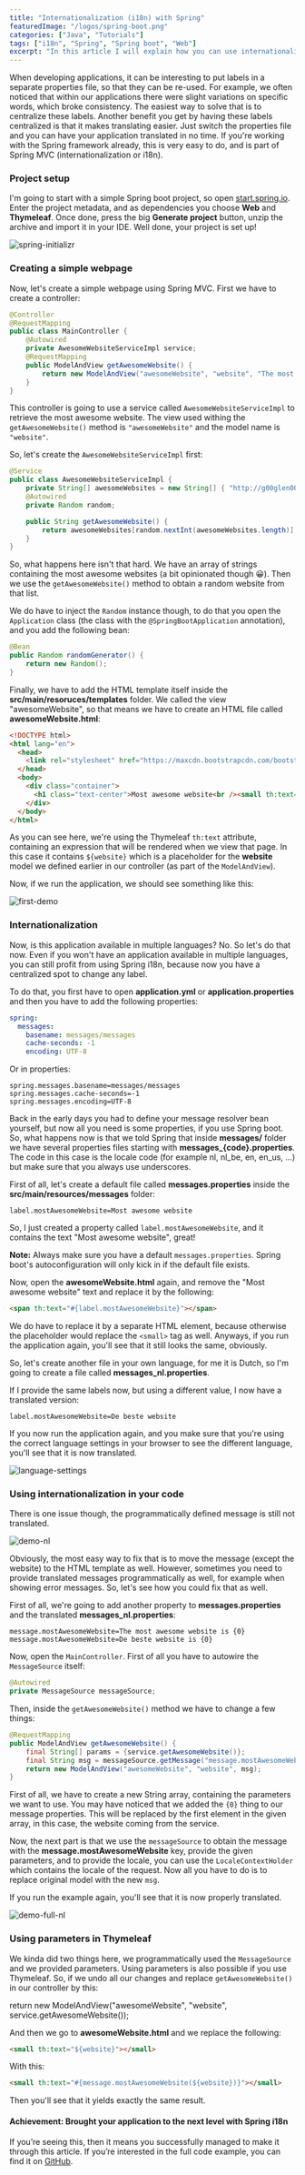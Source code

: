 ```yaml
---
title: "Internationalization (i18n) with Spring"
featuredImage: "/logos/spring-boot.png"
categories: ["Java", "Tutorials"]
tags: ["i18n", "Spring", "Spring boot", "Web"]
excerpt: "In this article I will explain how you can use internationalization (i18n) to your Spring boot applications using properties and programmatical approaches."
---
```


When developing applications, it can be interesting to put labels in a separate properties file, so that they can be re-used. For example, we often noticed that within our applications there were slight variations on specific words, which broke consistency. The easiest way to solve that is to centralize these labels. Another benefit you get by having these labels centralized is that it makes translating easier. Just switch the properties file and you can have your application translated in no time. If you're working with the Spring framework already, this is very easy to do, and is part of Spring MVC (internationalization or i18n).

### Project setup

I'm going to start with a simple Spring boot project, so open [start.spring.io](http://start.spring.io). Enter the project metadata, and as dependencies you choose **Web** and **Thymeleaf**. Once done, press the big **Generate project** button, unzip the archive and import it in your IDE. Well done, your project is set up!

![spring-initializr](./images/spring-initializr.png)

### Creating a simple webpage

Now, let's create a simple webpage using Spring MVC. First we have to create a controller:

```java
@Controller
@RequestMapping
public class MainController {
    @Autowired
    private AwesomeWebsiteServiceImpl service;
    @RequestMapping
    public ModelAndView getAwesomeWebsite() {
        return new ModelAndView("awesomeWebsite", "website", "The most awesome website is " + service.getAwesomeWebsite());
    }
}
```

This controller is going to use a service called `AwesomeWebsiteServiceImpl` to retrieve the most awesome website. The view used withing the `getAwesomeWebsite()` method is `"awesomeWebsite"` and the model name is `"website"`.

So, let's create the `AwesomeWebsiteServiceImpl` first:

```java
@Service
public class AwesomeWebsiteServiceImpl {
    private String[] awesomeWebsites = new String[] { "http://g00glen00b.be", "http://start.spring.io" };
    @Autowired
    private Random random;

    public String getAwesomeWebsite() {
        return awesomeWebsites[random.nextInt(awesomeWebsites.length)];
    }
}
```

So, what happens here isn't that hard. We have an array of strings containing the most awesome websites (a bit opinionated though 😀). Then we use the `getAwesomeWebsite()` method to obtain a random website from that list.

We do have to inject the `Random` instance though, to do that you open the `Application` class (the class with the `@SpringBootApplication` annotation), and you add the following bean:

```java
@Bean
public Random randomGenerator() {
    return new Random();
}
```

Finally, we have to add the HTML template itself inside the **src/main/resoruces/templates** folder. We called the view "awesomeWebsite", so that means we have to create an HTML file called **awesomeWebsite.html**:

```html
<!DOCTYPE html>
<html lang="en">
  <head>
    <link rel="stylesheet" href="https://maxcdn.bootstrapcdn.com/bootstrap/3.3.6/css/bootstrap.min.css" />
  </head>
  <body>
    <div class="container">
      <h1 class="text-center">Most awesome website<br /><small th:text="${website}"></small></h1>
    </div>
  </body>
</html>
```

As you can see here, we're using the Thymeleaf `th:text` attribute, containing an expression that will be rendered when we view that page. In this case it contains `${website}` which is a placeholder for the **website** model we defined earlier in our controller (as part of the `ModelAndView`).

Now, if we run the application, we should see something like this:

![first-demo](./images/first-demo.png)

### Internationalization

Now, is this application available in multiple languages? No. So let's do that now. Even if you won't have an application available in multiple languages, you can still profit from using Spring i18n, because now you have a centralized spot to change any label.

To do that, you first have to open **application.yml** or **application.properties** and then you have to add the following properties:

```yaml
spring:
  messages:
    basename: messages/messages
    cache-seconds: -1
    encoding: UTF-8 
```

Or in properties:

```
spring.messages.basename=messages/messages
spring.messages.cache-seconds=-1
spring.messages.encoding=UTF-8
```

Back in the early days you had to define your message resolver bean yourself, but now all you need is some properties, if you use Spring boot. So, what happens now is that we told Spring that inside **messages/** folder we have several properties files starting with **messages\_{code}.properties**. The code in this case is the locale code (for example nl, nl\_be, en, en\_us, ...) but make sure that you always use underscores.

First of all, let's create a default file called **messages.properties** inside the **src/main/resources/messages** folder:

```
label.mostAwesomeWebsite=Most awesome website
```

So, I just created a property called `label.mostAwesomeWebsite`, and it contains the text "Most awesome website", great!

**Note:** Always make sure you have a default `messages.properties`. Spring boot's autoconfiguration will only kick in if the default file exists.

Now, open the **awesomeWebsite.html** again, and remove the "Most awesome website" text and replace it by the following:

```html
<span th:text="#{label.mostAwesomeWebsite}"></span>
```

We do have to replace it by a separate HTML element, because otherwise the placeholder would replace the `<small>` tag as well. Anyways, if you run the application again, you'll see that it still looks the same, obviously.

So, let's create another file in your own language, for me it is Dutch, so I'm going to create a file called **messages\_nl.properties**.

If I provide the same labels now, but using a different value, I now have a translated version:

```
label.mostAwesomeWebsite=De beste website
```

If you now run the application again, and you make sure that you're using the correct language settings in your browser to see the different language, you'll see that it is now translated.

![language-settings](./images/language-settings.png)

### Using internationalization in your code

There is one issue though, the programmatically defined message is still not translated.

![demo-nl](./images/demo-nl.png)

Obviously, the most easy way to fix that is to move the message (except the website) to the HTML template as well. However, sometimes you need to provide translated messages programmatically as well, for example when showing error messages. So, let's see how you could fix that as well.

First of all, we're going to add another property to **messages.properties** and the translated **messages\_nl.properties**:

```
message.mostAwesomeWebsite=The most awesome website is {0}
message.mostAwesomeWebsite=De beste website is {0}
```

Now, open the `MainController`. First of all you have to autowire the `MessageSource` itself:

```java
@Autowired
private MessageSource messageSource;
```

Then, inside the `getAwesomeWebsite()` method we have to change a few things:

```java
@RequestMapping
public ModelAndView getAwesomeWebsite() {
    final String[] params = {service.getAwesomeWebsite()};
    final String msg = messageSource.getMessage("message.mostAwesomeWebsite", params, LocaleContextHolder.getLocale());
    return new ModelAndView("awesomeWebsite", "website", msg);
}
```

First of all, we have to create a new String array, containing the parameters we want to use. You may have noticed that we added the `{0}` thing to our message properties. This will be replaced by the first element in the given array, in this case, the website coming from the service.

Now, the next part is that we use the `messageSource` to obtain the message with the **message.mostAwesomeWebsite** key, provide the given parameters, and to provide the locale, you can use the `LocaleContextHolder` which contains the locale of the request. Now all you have to do is to replace original model with the new `msg`.

If you run the example again, you'll see that it is now properly translated.

![demo-full-nl](./images/demo-full-nl.png)

### Using parameters in Thymeleaf

We kinda did two things here, we programmatically used the `MessageSource` and we provided parameters. Using parameters is also possible if you use Thymeleaf. So, if we undo all our changes and replace `getAwesomeWebsite()` in our controller by this:

return new ModelAndView("awesomeWebsite", "website", service.getAwesomeWebsite());

And then we go to **awesomeWebsite.html** and we replace the following:

```html
<small th:text="${website}"></small>
```

With this:

```html
<small th:text="#{message.mostAwesomeWebsite(${website})}"></small>
```

Then you'll see that it yields exactly the same result.

#### Achievement: Brought your application to the next level with Spring i18n

If you’re seeing this, then it means you successfully managed to make it through this article. If you’re interested in the full code example, you can find it on [GitHub](https://github.com/g00glen00b/spring-samples/tree/master/spring-boot-i18n-webapp).

